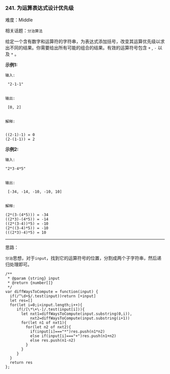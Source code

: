 ### 241. 为运算表达式设计优先级

难度：Middle

相关话题：`分治算法`

给定一个含有数字和运算符的字符串，为表达式添加括号，改变其运算优先级以求出不同的结果。你需要给出所有可能的组合的结果。有效的运算符号包含  `+` , `-` 以及 `*` 。



**示例1:** 





```
输入:

 "2-1-1"


输出:

 [0, 2]


解释:


((2-1)-1) = 0 
(2-(1-1)) = 2
```


**示例2:** 





```
输入:

"2*3-4*5"


输出:

 [-34, -14, -10, -10, 10]


解释:

(2*(3-(4*5))) = -34 
((2*3)-(4*5)) = -14 
((2*(3-4))*5) = -10 
(2*((3-4)*5)) = -10 
(((2*3)-4)*5) = 10
```



-----

思路：

`分治`思想，对于`input`，找到它的运算符号的位置，分割成两个子字符串，然后递归处理即可。


```
/**
 * @param {string} input
 * @return {number[]}
 */
var diffWaysToCompute = function(input) {
  if(/^\d+$/.test(input))return [+input]
  let res=[]
  for(let i=0;i<input.length;i++){
     if(/[\*\+\-]/.test(input[i])){
       let nxt1=diffWaysToCompute(input.substring(0,i)),
           nxt2=diffWaysToCompute(input.substring(i+1))
       for(let n1 of nxt1){
         for(let n2 of nxt2){
           if(input[i]==="*")res.push(n1*n2)
           else if(input[i]==="+")res.push(n1+n2)
           else res.push(n1-n2)
         }
       }
     }
  }
  return res
};



```

